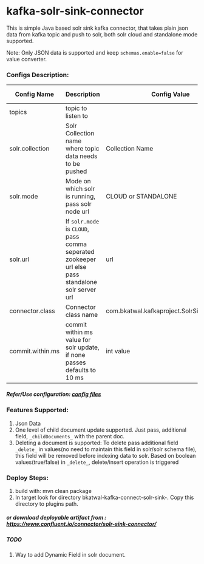 # kafka-solr-sink-connector
This is simple Java based solr sink kafka connector, that takes plain json data from kafka topic and push to solr, both solr cloud and standalone mode supported.

Note: Only JSON data is supported and keep `schemas.enable=false` for value converter.

### Configs Description: 

Config Name|Description|Config Value|Is Mandatory?|
-----------|-----------|------------|----|
topics|topic to listen to|<your topic name>|Yes|
solr.collection|Solr Collection name where topic data needs to be pushed|Collection Name|Yes|
solr.mode|Mode on which solr is running, pass solr node url|CLOUD or STANDALONE|Yes|
solr.url|If `solr.mode` is `CLOUD`, pass comma seperated zookeeper url else pass standalone solr server url|url|Yes|
connector.class|Connector class name|com.bkatwal.kafkaproject.SolrSinkConnector|Yes|
commit.within.ms|commit within ms value for solr update, if none passes defaults to 10 ms|int value|No|

##### Refer/Use configuration: <a href="https://github.com/bkatwal/kafka-solr-sink-connector/tree/master/config">config files</a>

### Features Supported:
1. Json Data 
2. One level of child document update supported. Just pass, additional field, `_childDocuments_` with the parent doc.
3. Deleting a document is supported: To delete pass additional field `_delete_` in values(no need to maintain this field in solr/solr schema file), this field will be removed before indexing data to solr. Based on boolean values(true/false) in `_delete_`, delete/insert operation is triggered

### Deploy Steps:
1. build with: mvn clean package
2. In target look for directory bkatwal-kafka-connect-solr-sink-<version>. Copy this directory to plugins path.
  
##### or download deployable artifact from : https://www.confluent.io/connector/solr-sink-connector/

##### TODO
1. Way to add Dynamic Field in solr document.

